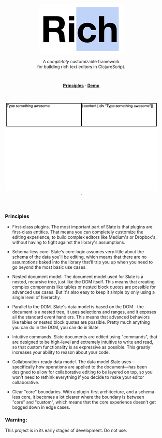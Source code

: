 <p align="center">
  <a href="#"><img src="./docs/images/banner.png" /></a>
</p>

<p align="center">
  A <em>completely</em> customizable framework <br/>
  for building rich text editors in ClojureScript.
</p>
<br/>

<p align="center">
  <a href="#principles"><strong>Principles</strong></a> ·
  <a href="https://beautiful-haupia-5c51c7.netlify.app/"><strong>Demo</strong></a>
</p>
<br/>

<p align="center">
  <a href="#"><img src="./docs/images/awesome-demo.gif" /></a> ·
</p>
<br/>
</p>

### Principles

- First-class plugins. The most important part of Slate is that plugins are first-class entities. That means you can completely customize the editing experience, to build complex editors like Medium's or Dropbox's, without having to fight against the library's assumptions.

- Schema-less core. Slate's core logic assumes very little about the schema of the data you'll be editing, which means that there are no assumptions baked into the library that'll trip you up when you need to go beyond the most basic use cases.

- Nested document model. The document model used for Slate is a nested, recursive tree, just like the DOM itself. This means that creating complex components like tables or nested block quotes are possible for advanced use cases. But it's also easy to keep it simple by only using a single level of hierarchy.

- Parallel to the DOM. Slate's data model is based on the DOM—the document is a nested tree, it uses selections and ranges, and it exposes all the standard event handlers. This means that advanced behaviors like tables or nested block quotes are possible. Pretty much anything you can do in the DOM, you can do in Slate.

- Intuitive commands. Slate documents are edited using "commands", that are designed to be high-level and extremely intuitive to write and read, so that custom functionality is as expressive as possible. This greatly increases your ability to reason about your code.

- Collaboration-ready data model. The data model Slate uses—specifically how operations are applied to the document—has been designed to allow for collaborative editing to be layered on top, so you won't need to rethink everything if you decide to make your editor collaborative.

- Clear "core" boundaries. With a plugin-first architecture, and a schema-less core, it becomes a lot clearer where the boundary is between "core" and "custom", which means that the core experience doesn't get bogged down in edge cases.

### Warning:

This project is in its early stages of development. 
Do not use.
